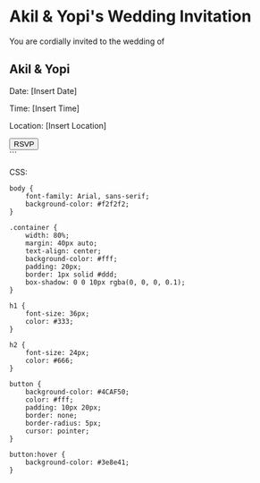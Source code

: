 
<!DOCTYPE html>
<html lang="en">
<head>
    <meta charset="UTF-8">
    <meta name="viewport" content="width=device-width, initial-scale=1.0">
    <title>Akil & Yopi's Wedding Invitation</title>
    <link rel="stylesheet" href="style.css">
</head>
<body>
    <div class="container">
        <h1>Akil & Yopi's Wedding Invitation</h1>
        <p>You are cordially invited to the wedding of</p>
        <h2>Akil & Yopi</h2>
        <p>Date: [Insert Date]</p>
        <p>Time: [Insert Time]</p>
        <p>Location: [Insert Location]</p>
        <button>RSVP</button>
    </div>
</body>
</html>
```

CSS:
```
body {
    font-family: Arial, sans-serif;
    background-color: #f2f2f2;
}

.container {
    width: 80%;
    margin: 40px auto;
    text-align: center;
    background-color: #fff;
    padding: 20px;
    border: 1px solid #ddd;
    box-shadow: 0 0 10px rgba(0, 0, 0, 0.1);
}

h1 {
    font-size: 36px;
    color: #333;
}

h2 {
    font-size: 24px;
    color: #666;
}

button {
    background-color: #4CAF50;
    color: #fff;
    padding: 10px 20px;
    border: none;
    border-radius: 5px;
    cursor: pointer;
}

button:hover {
    background-color: #3e8e41;
}
